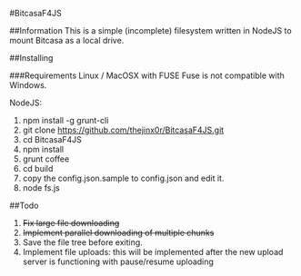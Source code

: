#BitcasaF4JS

##Information
This is a simple (incomplete) filesystem written in NodeJS to mount Bitcasa as a local drive.

##Installing

###Requirements
Linux / MacOSX with FUSE
Fuse is not compatible with Windows.

NodeJS:

1. npm install -g grunt-cli
2. git clone https://github.com/thejinx0r/BitcasaF4JS.git
3. cd BitcasaF4JS
4. npm install
5. grunt coffee
6. cd build
7. copy the config.json.sample to config.json and edit it.
8. node fs.js


##Todo
1. ~~Fix large file downloading~~
2. ~~Implement parallel downloading of multiple chunks~~
3. Save the file tree before exiting.
4. Implement file uploads: this will be implemented after the new upload server is functioning with pause/resume uploading
